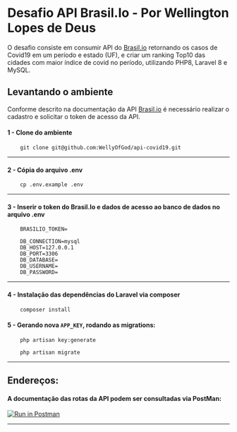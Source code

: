 # Desafio API Brasil.Io - Por Wellington Lopes de Deus
O desafio consiste em consumir API do [Brasil.io](https://blog.brasil.io/2020/10/31/nossa-api-sera-obrigatoriamente-autenticada/) retornando os casos de Covid19 em um período e estado (UF), e criar um ranking Top10 das cidades com maior índice de covid no período, utilizando PHP8, Laravel 8 e MySQL.

## Levantando o ambiente
Conforme descrito na documentação da API [Brasil.io](https://blog.brasil.io/2020/10/31/nossa-api-sera-obrigatoriamente-autenticada/) é necessário realizar o cadastro e solicitar o token de acesso da API.

#### 1 - Clone do ambiente
```SHELL
    git clone git@github.com:WellyOfGod/api-covid19.git
```
<hr />

#### 2 - Cópia do arquivo .env
```SHELL
    cp .env.example .env
```
<hr />

#### 3 - Inserir o token do Brasil.Io e dados de acesso ao banco de dados no arquivo .env
```SHELL
    BRASILIO_TOKEN=

    DB_CONNECTION=mysql  
    DB_HOST=127.0.0.1  
    DB_PORT=3306  
    DB_DATABASE=  
    DB_USERNAME=  
    DB_PASSWORD=
```
<hr />

#### 4 - Instalação das dependências do Laravel via composer
```SHELL
    composer install
```
#### 5 - Gerando nova `APP_KEY`, rodando as migrations:
```SHELL
    php artisan key:generate
```

```SHELL
    php artisan migrate
```
<hr />

## Endereços:
#### A documentação das rotas da API podem ser consultadas via PostMan:
[![Run in Postman](https://run.pstmn.io/button.svg)](https://documenter.getpostman.com/view/11132869/UVJbGHFr)
<hr />

